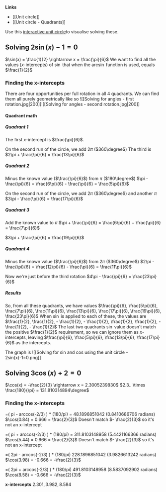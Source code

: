 **Links**
- [[Unit circle]] 
- [[Unit circle - Quadrants]] 

Use this [interactive unit circle](https://www.mathsisfun.com/algebra/trig-interactive-unit-circle.html)to visualise solving these.
## Solving $2\sin(x)-1=0$
$\sin(x) = \frac{1}{2} \rightarrow x = \frac{\pi}{6}$
We want to find all the values ($x$-intercepts) of $\sin$ that when the $\arcsin$ function is used,  equals $\frac{1}{2}$

### Finding the x-intercepts
There are four opportunities per full rotation in all 4 quadrants.
We can find them all purely geometrically like so
![[Solving for angles - first rotation.jpg|200]]![[Solving for angles - second rotation.jpg|200]]

#### Quadrant math
##### Quadrant 1
The first $x$-intercept is $\frac{\pi}{6}$.

On the second run of the circle, we add $2\pi$ ($360\degree$)
The third is $2\pi + \frac{\pi}{6} = \frac{13\pi}{6}$

##### Quadrant 2
 Minus the known value ($\frac{\pi}{6}$) from $\pi$ ($180\degree$)
$\pi - \frac{\pi}{6} = \frac{6\pi}{6} - \frac{\pi}{6} = \frac{5\pi}{6}$

On the second run of the circle, we add $2\pi$ ($360\degree$) and another $\pi$
$3\pi - \frac{\pi}{6} = \frac{17\pi}{6}$

##### Quadrant 3
Add the known value to $\pi$
$\pi + \frac{\pi}{6} = \frac{6\pi}{6} + \frac{\pi}{6} = \frac{7\pi}{6}$


$3\pi + \frac{\pi}{6} = \frac{19\pi}{6}$

##### Quadrant 4
Minus the known value ($\frac{\pi}{6}$) from $2\pi$ ($360\degree$)
$2\pi - \frac{\pi}{6} = \frac{12\pi}{6} - \frac{\pi}{6} = \frac{11\pi}{6}$

Now we're just before the third rotation
$4\pi - \frac{\pi}{6} = \frac{23\pi}{6}$

##### Results
So, from all these quadrants, we have values $\frac{\pi}{6}, \frac{5\pi}{6}, \frac{7\pi}{6}, \frac{11\pi}{6}, \frac{13\pi}{6}, \frac{17\pi}{6}, \frac{19\pi}{6}, \frac{23\pi}{6}$
When $\sin$ is applied to each of these, the values are $\frac{1}{2}, \frac{1}{2}, - \frac{1}{2}, - \frac{1}{2}, \frac{1}{2}, \frac{1}{2}, - \frac{1}{2}, - \frac{1}{2}$
The last two quadrants $\sin$ value doesn't match the positive $\frac{1}{2}$ requirement, so we can ignore them as $x$-intercepts, leaving $\frac{\pi}{6}, \frac{5\pi}{6}, \frac{13\pi}{6}, \frac{17\pi}{6}$ as the intercepts.


The graph is
![[Solving for sin and cos using the unit circle - 2sin(x)-1=0.png]]





## Solving $3\cos(x)+2 = 0$
$\cos(x) = -\frac{2}{3} \rightarrow x = 2.3005239830$
$2.3.. \times \frac{180}{\pi} = 131.810314894\degree$

### Finding the x-intercepts
=( pi - arccos(-2/3) ) * (180/pi)
= 48.1896851042 (0.8410686706 radians)
$\cos(0.84) = 0.666 = \frac{2}{3}$
Doesn't match $- \frac{2}{3}$ so it's not an x-intercept

=( pi + arccos(-2/3) ) * (180/pi)
= 311.8103148958 (5.4421166366 radians)
$\cos(5.44) = 0.666 = \frac{2}{3}$
Doesn't match $- \frac{2}{3}$ so it's not an x-intercept

=( 2pi - arccos(-2/3) ) * (180/pi)
228.1896851042 (3.9826613242 radians)
$\cos(3.98) = -0.666 = -\frac{2}{3}$


=( 2pi + arccos(-2/3) ) * (180/pi)
491.8103148958 (8.5837092902 radians)
$\cos(8.58) = -0.666 = -\frac{2}{3}$


**x-intercepts**
$2.301, 3.982, 8.584$